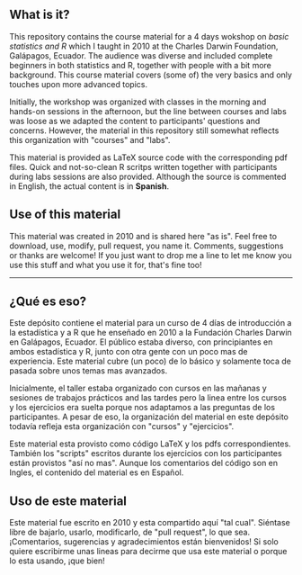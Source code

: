 

##   What is it? 
This repository contains the course material for a 4 days wokshop on _basic statistics and R_ which I taught in 2010 at the Charles Darwin Foundation, Galápagos, Ecuador. The audience was diverse and included complete beginners in both statistics and R, together with people with a bit more background. This course material covers (some of) the very basics and only touches upon more advanced topics.      

Initially, the workshop was organized with classes in the morning and hands-on sessions in the afternoon, but the line between courses and labs was loose as we adapted the content to participants' questions and concerns. However, the material in this repository still somewhat reflects this organization with "courses" and "labs". 

This material is provided as LaTeX source code with the corresponding pdf files. Quick and not-so-clean R scritps written together with participants during labs sessions are also provided. Although the source is commented in English, the actual content is in __Spanish__.  
  

## Use of this material
This material was created in 2010 and is shared here "as is". Feel free to download, use, modify, pull request, you name it. Comments, suggestions or thanks are welcome! If you just want to drop me a line to let me know you use this stuff and what you use it for, that's fine too!  


***


## ¿Qué es eso?
Este depósito contiene el material para un curso de 4 días de introducción a la estadística y a R que he enseñado en 2010 a la Fundación Charles Darwin en Galápagos, Ecuador. El       público estaba diverso, con principiantes en ambos estadística y R, junto con otra gente    con un poco mas de experiencia. Este material cubre (un poco) de lo básico y solamente toca de pasada sobre unos temas mas avanzados.  

Inicialmente, el taller estaba organizado con cursos en las mañanas y sesiones de trabajos prácticos and las tardes pero la linea entre los cursos y los ejercicios era suelta porque  nos adaptamos a las preguntas de los participantes. A pesar de eso, la organización del material en este depósito todavía refleja esta organización con "cursos" y "ejercicios".   

Este material esta provisto como código LaTeX y los pdfs correspondientes. También los      "scripts" escritos durante los ejercicios con los participantes están provistos "así no mas". Aunque los comentarios del código son en Ingles, el contenido del material es en Español.   


## Uso de este material
Este material fue escrito en 2010 y esta compartido aquí "tal cual". Siéntase libre  de bajarlo, usarlo, modificarlo, de "pull request", lo que sea. ¡Comentarios, sugerencias  y agradecimientos están bienvenidos! Si solo quiere escribirme unas lineas para decirme que usa este material o porque lo esta usando, ¡que bien!  



